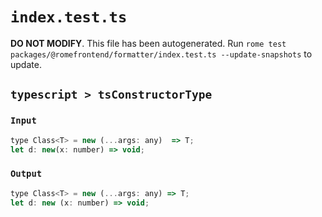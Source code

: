 # `index.test.ts`

**DO NOT MODIFY**. This file has been autogenerated. Run `rome test packages/@romefrontend/formatter/index.test.ts --update-snapshots` to update.

## `typescript > tsConstructorType`

### `Input`

```javascript
type Class<T> = new (...args: any)  => T;
let d: new(x: number) => void;

```

### `Output`

```javascript
type Class<T> = new (...args: any) => T;
let d: new (x: number) => void;

```

